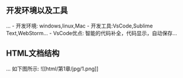 ## 开发环境以及工具
  ...
    - 开发环境: windows,linux,Mac
    - 开发工具:VsCode,Sublime Text,WebStorm...
    - VsCode优点: 智能的代码补全，代码显示，自动保存...

## HTML文档结构
  ...
    如下图所示:
    ![[html/第1章/jpg/1.png]]


